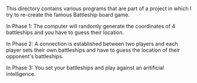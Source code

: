 This directory contains various programs that are part of a project in which I try to re-create the 
famous Battleship board game.   

In Phase 1: The computer will randomly generate the coordinates of 4 battleships and you have to guess 
their location. 

In Phase 2: A connection is established between two players and each player sets their own battleships 
and have to guess the location of their opponent's battleships.

In Phase 3: You set your battleships and play against an aritificial intelligence.
